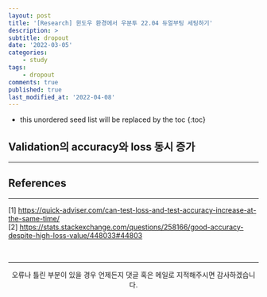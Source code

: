 ```yaml
---
layout: post
title: '[Research] 윈도우 환경에서 우분투 22.04 듀얼부팅 세팅하기'
description: >
subtitle: dropout
date: '2022-03-05'
categories:
    - study
tags:
    - dropout
comments: true
published: true
last_modified_at: '2022-04-08'
---
```


* this unordered seed list will be replaced by the toc
{:toc}

## Validation의 accuracy와 loss 동시 증가

***

## References

***

[1] https://quick-adviser.com/can-test-loss-and-test-accuracy-increase-at-the-same-time/      
[2] https://stats.stackexchange.com/questions/258166/good-accuracy-despite-high-loss-value/448033#44803 


<br>

***

<center>오류나 틀린 부분이 있을 경우 언제든지 댓글 혹은 메일로 지적해주시면 감사하겠습니다.</center>